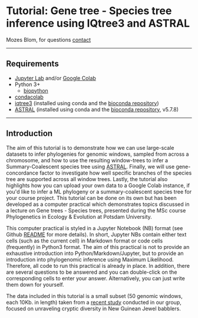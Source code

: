 # Tutorial: Gene tree - Species tree inference using IQtree3 and ASTRAL
Mozes Blom, for questions [contact](mailto:mozes.blom@gmail.com)
___
## Requirements
* [Jupyter Lab](https://jupyterlab.readthedocs.io/en/stable/user/interface.html) and/or [Google Colab](https://colab.google/)
* Python 3+
    * [biopython](https://biopython.org/)
* [condacolab](https://github.com/conda-incubator/condacolab)
* [iqtree3](https://iqtree.github.io/) (installed using conda and the [bioconda repository](https://anaconda.org/bioconda/iqtree))
* [ASTRAL](https://github.com/smirarab/ASTRAL) (installed using conda and the [bioconda repository](https://anaconda.org/bioconda/astral-tree), v5.7.8)
___
## Introduction
The aim of this tutorial is to demonstrate how we can use large-scale datasets to infer phylogenies for genomic windows, sampled from across a chromosome, and how to use the resulting window-trees to infer a Summary-Coalescent species tree using [ASTRAL](https://github.com/smirarab/ASTRAL). Finally, we will use gene-concordance factor to investigate how well specific branches of the species tree are supported across all window trees. Lastly, the tutorial also highlights how you can upload your own data to a Google Colab instance, if you'd like to infer a ML phylogeny or a summary-coalescent species tree for your course project. This tutorial can be done on its own but has been developed as a computer practical which demonstrates topics discussed in a lecture on Gene trees - Species trees, presented during the MSc course Phylogenetics in Ecology & Evolution at Potsdam University.

This computer practical is styled in a Jupyter Notebook (NB) format (see Github [README](https://github.com/MozesBlom/tutorials/tree/main) for more details). In short, Jupyter NBs contain either text cells (such as the current cell) in Markdown format or code cells (frequently) in Python3 format. The aim of this practical is not to provide an exhaustive introduction into Python/Markdown/Jupyter, but to provide an introduction into phylogenomic inference using Maximum Likelihood. Therefore, all code to run this practical is already in place. In addition, there are several questions to be answered and you can double-click on the corresponding cells to enter your answer. Alternatively, you can just write them down for yourself.

The data included in this tutorial is a small subset (50 genomic windows, each 10Kb. in length) taken from a [recent study](https://royalsocietypublishing.org/doi/full/10.1098/rsbl.2024.0611) conducted in our group, focused on unraveling cryptic diversity in New Guinean Jewel babblers.